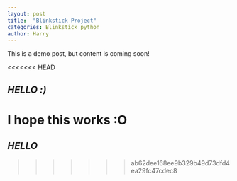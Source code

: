 ```yaml
---
layout: post
title:  "Blinkstick Project"
categories: Blinkstick python
author: Harry
---
```

This is a demo post, but content is coming soon!

<<<<<<< HEAD
## ***HELLO :)***

I hope this works :O
=======
## ***HELLO***
>>>>>>> ab62dee168ee9b329b49d73dfd4ea29fc47cdec8
